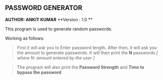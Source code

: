 ## PASSWORD GENERATOR

**AUTHOR: ANKIT KUMAR**
**Version : 1.0 **

This program is used to generate random passwords.

Working as follows:

> First it will ask you to Enter password length.
> After then, it will ask you the amount to generate passwords.
> It will then print the **N** passwords  *[ where N: amount entered by the user ]*

> The program will also print the **Password Strength** and **Time to bypass the password** 

